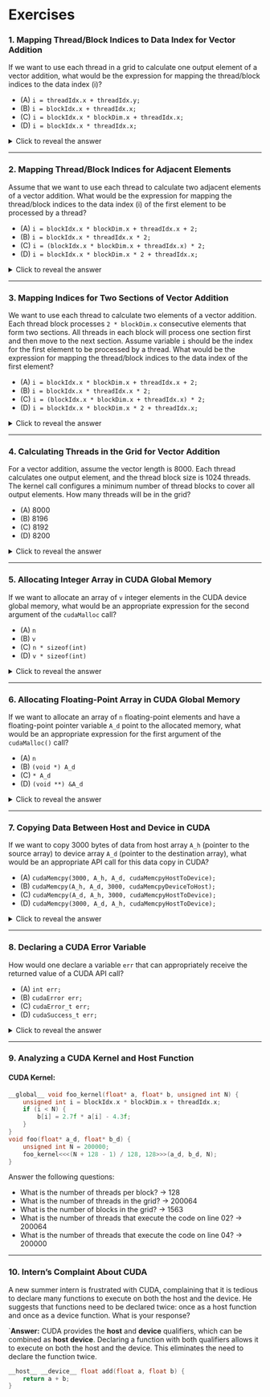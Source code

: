 # Exercises

### 1. Mapping Thread/Block Indices to Data Index for Vector Addition
If we want to use each thread in a grid to calculate one output element of a vector addition, what would be the expression for mapping the thread/block indices to the data index (i)?

- (A) `i = threadIdx.x + threadIdx.y;`
- (B) `i = blockIdx.x + threadIdx.x;`
- (C) `i = blockIdx.x * blockDim.x + threadIdx.x;`
- (D) `i = blockIdx.x * threadIdx.x;`

<details>
<summary>Click to reveal the answer</summary>
The answer is (C).
</details>

---

### 2. Mapping Thread/Block Indices for Adjacent Elements
Assume that we want to use each thread to calculate two adjacent elements of a vector addition. What would be the expression for mapping the thread/block indices to the data index (i) of the first element to be processed by a thread?

- (A) `i = blockIdx.x * blockDim.x + threadIdx.x + 2;`
- (B) `i = blockIdx.x * threadIdx.x * 2;`
- (C) `i = (blockIdx.x * blockDim.x + threadIdx.x) * 2;`
- (D) `i = blockIdx.x * blockDim.x * 2 + threadIdx.x;`

<details>
<summary>Click to reveal the answer</summary>
The answer is (C).
</details>

---

### 3. Mapping Indices for Two Sections of Vector Addition
We want to use each thread to calculate two elements of a vector addition. Each thread block processes `2 * blockDim.x` consecutive elements that form two sections. All threads in each block will process one section first and then move to the next section. Assume variable `i` should be the index for the first element to be processed by a thread. What would be the expression for mapping the thread/block indices to the data index of the first element?

- (A) `i = blockIdx.x * blockDim.x + threadIdx.x + 2;`
- (B) `i = blockIdx.x * threadIdx.x * 2;`
- (C) `i = (blockIdx.x * blockDim.x + threadIdx.x) * 2;`
- (D) `i = blockIdx.x * blockDim.x * 2 + threadIdx.x;`

<details>
<summary>Click to reveal the answer</summary>
The answer is (D).
</details>

---

### 4. Calculating Threads in the Grid for Vector Addition
For a vector addition, assume the vector length is 8000. Each thread calculates one output element, and the thread block size is 1024 threads. The kernel call configures a minimum number of thread blocks to cover all output elements. How many threads will be in the grid?

- (A) 8000  
- (B) 8196  
- (C) 8192  
- (D) 8200  

<details>
<summary>Click to reveal the answer</summary>
The answer is (C).
</details>

---

### 5. Allocating Integer Array in CUDA Global Memory
If we want to allocate an array of `v` integer elements in the CUDA device global memory, what would be an appropriate expression for the second argument of the `cudaMalloc` call?

- (A) `n`
- (B) `v`
- (C) `n * sizeof(int)`
- (D) `v * sizeof(int)`

<details>
<summary>Click to reveal the answer</summary>
The answer is (D).
</details>


---

### 6. Allocating Floating-Point Array in CUDA Global Memory
If we want to allocate an array of `n` floating-point elements and have a floating-point pointer variable `A_d` point to the allocated memory, what would be an appropriate expression for the first argument of the `cudaMalloc()` call?

- (A) `n`
- (B) `(void *) A_d`
- (C) `* A_d`
- (D) `(void **) &A_d`

<details>
<summary>Click to reveal the answer</summary>
The answer is (D).
</details>

---

### 7. Copying Data Between Host and Device in CUDA
If we want to copy 3000 bytes of data from host array `A_h` (pointer to the source array) to device array `A_d` (pointer to the destination array), what would be an appropriate API call for this data copy in CUDA?

- (A) `cudaMemcpy(3000, A_h, A_d, cudaMemcpyHostToDevice);`
- (B) `cudaMemcpy(A_h, A_d, 3000, cudaMemcpyDeviceToHost);`
- (C) `cudaMemcpy(A_d, A_h, 3000, cudaMemcpyHostToDevice);`
- (D) `cudaMemcpy(3000, A_d, A_h, cudaMemcpyHostToDevice);`

<details>
<summary>Click to reveal the answer</summary>
The answer is (C).
</details>

---

### 8. Declaring a CUDA Error Variable
How would one declare a variable `err` that can appropriately receive the returned value of a CUDA API call?

- (A) `int err;`
- (B) `cudaError err;`
- (C) `cudaError_t err;`
- (D) `cudaSuccess_t err;`

<details>
<summary>Click to reveal the answer</summary>
The answer is (C).
</details>

---

### 9. Analyzing a CUDA Kernel and Host Function
#### CUDA Kernel:
```c
__global__ void foo_kernel(float* a, float* b, unsigned int N) {
    unsigned int i = blockIdx.x * blockDim.x + threadIdx.x;
    if (i < N) {
        b[i] = 2.7f * a[i] - 4.3f;
    }
}
void foo(float* a_d, float* b_d) {
    unsigned int N = 200000;
    foo_kernel<<<(N + 128 - 1) / 128, 128>>>(a_d, b_d, N);
}
```

Answer the following questions:

- What is the number of threads per block? -> 128
- What is the number of threads in the grid? -> 200064
- What is the number of blocks in the grid? -> 1563
- What is the number of threads that execute the code on line 02? -> 200064
- What is the number of threads that execute the code on line 04? -> 200000

--- 

### 10. Intern’s Complaint About CUDA
A new summer intern is frustrated with CUDA, complaining that it is tedious to declare many functions to execute on both the host and the device. He suggests that functions need to be declared twice: once as a host function and once as a device function. What is your response?


`**Answer:** CUDA provides the __host__ and __device__ qualifiers, which can be combined as __host__ __device__. Declaring a function with both qualifiers allows it to execute on both the host and the device. This eliminates the need to declare the function twice.

```C
__host__ __device__ float add(float a, float b) {
    return a + b;
}
```

